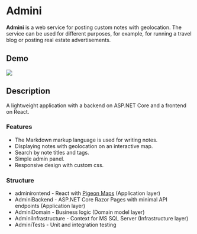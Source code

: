 # Admini

**Admini** is a web service for posting custom notes with geolocation. The service can be used for different purposes, for example, for running a travel blog or posting real estate advertisements.

## Demo

![](https://github.com/komarowski/Admini/blob/main/images/demo.gif)

## Description

A lightweight application with a backend on ASP.NET Core and a frontend on React.

### Features

 - The Markdown markup language is used for writing notes.
 - Displaying notes with geolocation on an interactive map.
 - Search by note titles and tags.
 - Simple admin panel.
 - Responsive design with custom css.

### Structure

 - adminirontend - React with [Pigeon Maps](https://pigeon-maps.js.org/) (Application layer)
 - AdminiBackend - ASP.NET Core Razor Pages with minimal API endpoints (Application layer)
 - AdminiDomain - Business logic (Domain model layer)
 - AdminiInfrastructure - Context for MS SQL Server (Infrastructure layer)
 - AdminiTests - Unit and integration testing

